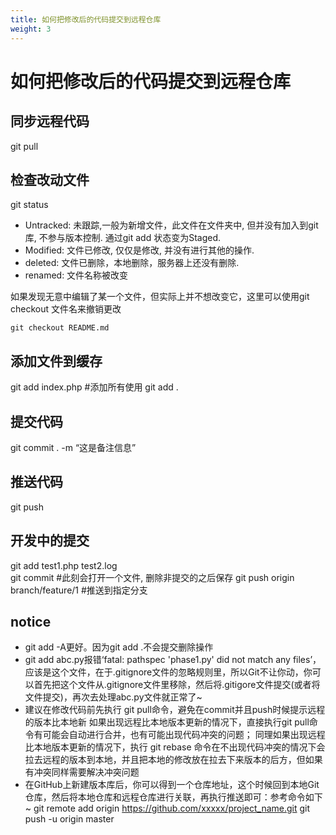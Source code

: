 ```yaml
---
title: 如何把修改后的代码提交到远程仓库
weight: 3
---
```


# 如何把修改后的代码提交到远程仓库

## 同步远程代码
git pull

## 检查改动文件
git status

* Untracked: 未跟踪,一般为新增文件，此文件在文件夹中, 但并没有加入到git库, 不参与版本控制. 通过git add 状态变为Staged.
* Modified: 文件已修改, 仅仅是修改, 并没有进行其他的操作.
* deleted: 文件已删除，本地删除，服务器上还没有删除.
* renamed: 文件名称被改变

如果发现无意中编辑了某一个文件，但实际上并不想改变它，这里可以使用git checkout 文件名来撤销更改
```$xslt
git checkout README.md
```

## 添加文件到缓存
git add index.php  #添加所有使用 git add .

## 提交代码
git commit . -m “这是备注信息”

## 推送代码
git push

## 开发中的提交
git add test1.php test2.log  
git commit  #此刻会打开一个文件, 删除非提交的之后保存
git push origin branch/feature/1  #推送到指定分支

## notice
* git add -A更好。因为git add .不会提交删除操作  
* git add abc.py报错‘fatal: pathspec 'phase1.py' did not match any files’， 应该是这个文件，在于.gitignore文件的忽略规则里，所以Git不让你动，你可以首先把这个文件从.gitignore文件里移除，然后将.gitigore文件提交(或者将文件提交)，再次去处理abc.py文件就正常了~
* 建议在修改代码前先执行 git pull命令，避免在commit并且push时候提示远程的版本比本地新 如果出现远程比本地版本更新的情况下，直接执行git pull命令有可能会自动进行合并，也有可能出现代码冲突的问题； 同理如果出现远程比本地版本更新的情况下，执行 git rebase 命令在不出现代码冲突的情况下会拉去远程的版本到本地，并且把本地的修改放在拉去下来版本的后方，但如果有冲突同样需要解决冲突问题
* 在GitHub上新建版本库后，你可以得到一个仓库地址，这个时候回到本地Git仓库，然后将本地仓库和远程仓库进行关联，再执行推送即可：参考命令如下~ git remote add origin https://github.com/xxxxx/project_name.git git push -u origin master